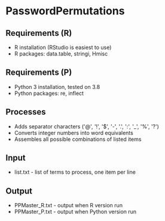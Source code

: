 # PasswordPermutations

## Requirements (R)
* R installation (RStudio is easiest to use)
* R packages: data.table, stringi, Hmisc

## Requirements (P)
* Python 3 installation, tested on 3.8
* Python packages: re, inflect

## Processes
* Adds separator characters ('@', '!', '$', '-', '.', ':', '_', '%', '?')
* Converts integer numbers into word equivalents
* Assembles all possible combinations of listed items

## Input
* list.txt - list of terms to process, one item per line

## Output
* PPMaster_R.txt - output when R version run
* PPMaster_P.txt - output when Python version run
